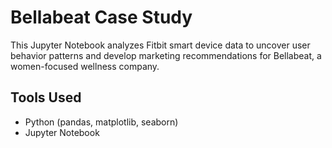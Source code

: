 # Bellabeat Case Study

This Jupyter Notebook analyzes Fitbit smart device data to uncover user behavior patterns and develop marketing recommendations for Bellabeat, a women-focused wellness company.

## Tools Used
- Python (pandas, matplotlib, seaborn)
- Jupyter Notebook
